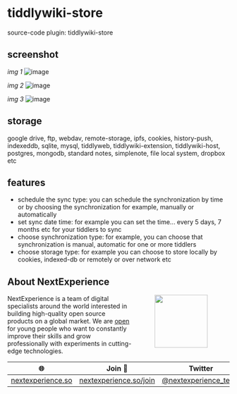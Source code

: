 # tiddlywiki-store
source-code plugin: tiddlywiki-store

## screenshot

*img 1*
![image](https://user-images.githubusercontent.com/123137817/215286490-fc12aeeb-a3a0-4844-b893-dd3a3d261717.png)

*img 2*
![image](https://user-images.githubusercontent.com/123137817/215289109-e93dd532-cee7-4257-b6d8-cec60314aa71.png)

*img 3*
![image](https://user-images.githubusercontent.com/123137817/215289150-ac3fe05e-b75e-48e2-a597-d3066ce97b99.png)

## storage
google drive, ftp, webdav, remote-storage, ipfs, cookies, history-push, indexeddb, sqlite, mysql, tiddlyweb, tiddlywiki-extension, tiddlywiki-host, postgres, mongodb, standard notes, simplenote, file local system, dropbox etc

## features
- schedule the sync type: you can schedule the synchronization by time or by choosing the synchronization for example, manually or automatically
- set sync date time: for example you can set the time... every 5 days, 7 months etc for your tiddlers to sync
- choose synchronization type: for example, you can choose that synchronization is manual, automatic for one or more tiddlers
- choose storage type: for example you can choose to store locally by cookies, indexed-db or remotely or over network etc

## About NextExperience

<img align="right" width="120" height="120" src="https://cdn-icons-png.flaticon.com/512/1600/1600856.png" hspace="50">

NextExperience is a team of digital specialists around the world interested in building high-quality open source products on a global market. We are [open](https://codex.so/join) for young people who want to constantly improve their skills and grow professionally with experiments in cutting-edge technologies.

| 🌐 | Join  👋  | Twitter | Instagram |
| -- | -- | -- | -- |
| [nextexperience.so](https://nextexperience.so) | [nextexperience.so/join](https://nextexperience.so/join) |[@nextexperience_team](http://twitter.com/nextexperience_team) | [@nextexperience_team](http://instagram.com/nextexperience_team/) |
